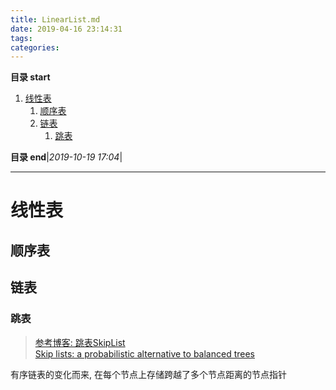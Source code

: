 ```yaml
---
title: LinearList.md
date: 2019-04-16 23:14:31
tags: 
categories: 
---
```


**目录 start**
 
1. [线性表](#线性表)
    1. [顺序表](#顺序表)
    1. [链表](#链表)
        1. [跳表](#跳表)

**目录 end**|_2019-10-19 17:04_|
****************************************
# 线性表

## 顺序表

## 链表

### 跳表
> [参考博客: 跳表SkipList ](http://www.cnblogs.com/xuqiang/archive/2011/05/22/2053516.html)  
> [Skip lists: a probabilistic alternative to balanced trees](https://www.epaperpress.com/sortsearch/download/skiplist.pdf)

有序链表的变化而来, 在每个节点上存储跨越了多个节点距离的节点指针
